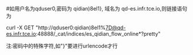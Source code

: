 
#如用户名为qduser0,密码为 qidian)8el1}, 域名为 qd-es.infr.tce.io,则链接语句为
 
curl -X GET "http://qduser0:qidian)8el1%7D@qd-es.infr.tce.io:48888/_cat/indices/es_qidian_flow_online*?pretty"
 
注:密码中的特殊字符,如"}"要进行urlencode才行
